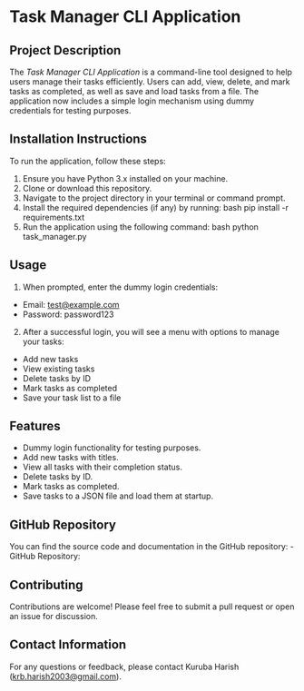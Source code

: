 # Task Manager CLI Application

## Project Description
The *Task Manager CLI Application* is a command-line tool designed to help users manage their tasks efficiently. Users can add, view, delete, and mark tasks as completed, as well as save and load tasks from a file. The application now includes a simple login mechanism using dummy credentials for testing purposes.

## Installation Instructions
To run the application, follow these steps: 
1. Ensure you have Python 3.x installed on your machine. 
2. Clone or download this repository. 
3. Navigate to the project directory in your terminal or command prompt. 
4. Install the required dependencies (if any) by running: bash pip install -r requirements.txt  
5. Run the application using the following command: bash python task_manager.py 

## Usage
1. When prompted, enter the dummy login credentials: 
- Email: test@example.com 
- Password: password123 
2. After a successful login, you will see a menu with options to manage your tasks: 
- Add new tasks 
- View existing tasks 
- Delete tasks by ID 
- Mark tasks as completed 
- Save your task list to a file

## Features
- Dummy login functionality for testing purposes.
- Add new tasks with titles.
- View all tasks with their completion status.
- Delete tasks by ID.
- Mark tasks as completed.
- Save tasks to a JSON file and load them at startup.

## GitHub Repository
You can find the source code and documentation in the GitHub repository: - GitHub Repository: 

## Contributing
Contributions are welcome! Please feel free to submit a pull request or open an issue for discussion.

## Contact Information
For any questions or feedback, please contact Kuruba Harish (krb.harish2003@gmail.com).
